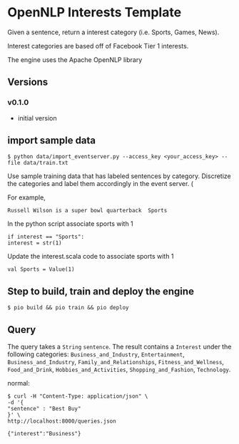 # OpenNLP Interests Template

Given a sentence, return a interest category (i.e. Sports, Games, News). 

Interest categories are based off of Facebook Tier 1 interests. 

The engine uses the Apache OpenNLP library

## Versions

### v0.1.0

- initial version

## import sample data

```
$ python data/import_eventserver.py --access_key <your_access_key> --file data/train.txt
```

Use sample training data that has labeled sentences by category. Discretize the categories and label them accordingly in the event server. (

For example,
```
Russell Wilson is a super bowl quarterback	Sports	
```
In the python script associate sports with 1
```
if interest == "Sports":
interest = str(1)
```
Update the interest.scala code to associate sports with 1

```
val Sports = Value(1)
```
## Step to build, train and deploy the engine

```
$ pio build && pio train && pio deploy
```

## Query

The query takes a `String` `sentence`. The result contains a `Interest` under the following categories: `Business_and_Industry`, `Entertainment`, `Business_and_Industry`, `Family_and_Relationships`, `Fitness_and_Wellness`, `Food_and_Drink`, `Hobbies_and_Activities`, `Shopping_and_Fashion`, `Technology`. 

normal:

```
$ curl -H "Content-Type: application/json" \
-d '{
"sentence" : "Best Buy"
}' \
http://localhost:8000/queries.json 

{"interest":"Business"}
```

